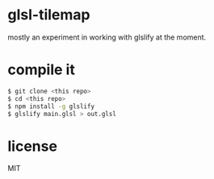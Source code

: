 # glsl-tilemap

mostly an experiment in working with glslify at the moment.

# compile it

```bash
$ git clone <this repo>
$ cd <this repo>
$ npm install -g glslify
$ glslify main.glsl > out.glsl
```

# license

MIT
